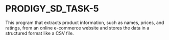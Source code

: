 # PRODIGY_SD_TASK-5
This  program that extracts product information, such as names, prices, and ratings, from an online e-commerce website and stores the data in a structured format like a CSV file.
